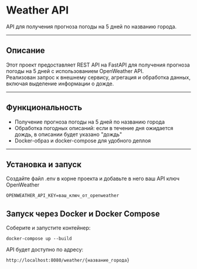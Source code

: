 # Weather API

API для получения прогноза погоды на 5 дней по названию города.

---

## Описание

Этот проект предоставляет REST API на FastAPI для получения прогноза погоды на 5 дней с использованием OpenWeather API.  
Реализован запрос к внешнему сервису, агрегация и обработка данных, включая выделение информации о дожде.

---

## Функциональность

- Получение прогноза погоды на 5 дней по названию города
- Обработка погодных описаний: если в течение дня ожидается дождь, в описании будет указано "дождь"
- Docker-образ и docker-compose для удобного деплоя
---

## Установка и запуск


Создайте файл .env в корне проекта и добавьте в него ваш API ключ OpenWeather
```
OPENWEATHER_API_KEY=ваш_ключ_от_openweather
```


## Запуск через Docker и Docker Compose

Соберите и запустите контейнер:
```
docker-compose up --build
```
API будет доступно по адресу:
```
http://localhost:8080/weather/{название_города}
```
